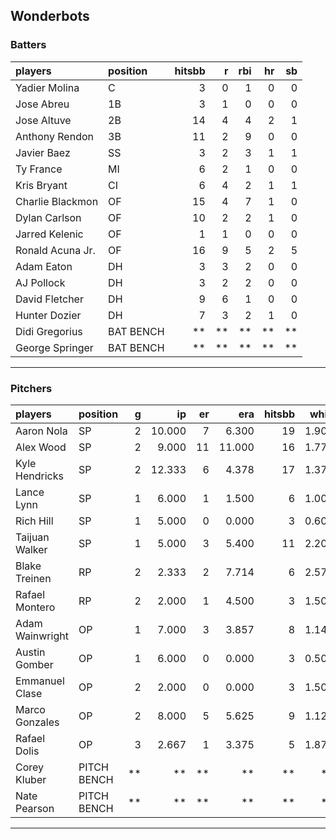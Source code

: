 ## Wonderbots

### Batters

 
|players          |position  | hitsbb|  r| rbi| hr| sb| 
|:----------------|:---------|------:|--:|---:|--:|--:| 
|Yadier Molina    |C         |      3|  0|   1|  0|  0| 
|Jose Abreu       |1B        |      3|  1|   0|  0|  0| 
|Jose Altuve      |2B        |     14|  4|   4|  2|  1| 
|Anthony Rendon   |3B        |     11|  2|   9|  0|  0| 
|Javier Baez      |SS        |      3|  2|   3|  1|  1| 
|Ty France        |MI        |      6|  2|   1|  0|  0| 
|Kris Bryant      |CI        |      6|  4|   2|  1|  1| 
|Charlie Blackmon |OF        |     15|  4|   7|  1|  0| 
|Dylan Carlson    |OF        |     10|  2|   2|  1|  0| 
|Jarred Kelenic   |OF        |      1|  1|   0|  0|  0| 
|Ronald Acuna Jr. |OF        |     16|  9|   5|  2|  5| 
|Adam Eaton       |DH        |      3|  3|   2|  0|  0| 
|AJ Pollock       |DH        |      3|  2|   2|  0|  0| 
|David Fletcher   |DH        |      9|  6|   1|  0|  0| 
|Hunter Dozier    |DH        |      7|  3|   2|  1|  0| 
|Didi Gregorius   |BAT BENCH |     **| **|  **| **| **| 
|George Springer  |BAT BENCH |     **| **|  **| **| **| 

* * *

### Pitchers

 
|players         |position    |  g|     ip| er|    era| hitsbb|  whip| so|  w| sv| 
|:---------------|:-----------|--:|------:|--:|------:|------:|-----:|--:|--:|--:| 
|Aaron Nola      |SP          |  2| 10.000|  7|  6.300|     19| 1.900|  9|  1|  0| 
|Alex Wood       |SP          |  2|  9.000| 11| 11.000|     16| 1.778|  4|  0|  0| 
|Kyle Hendricks  |SP          |  2| 12.333|  6|  4.378|     17| 1.378|  9|  2|  0| 
|Lance Lynn      |SP          |  1|  6.000|  1|  1.500|      6| 1.000|  6|  1|  0| 
|Rich Hill       |SP          |  1|  5.000|  0|  0.000|      3| 0.600|  3|  1|  0| 
|Taijuan Walker  |SP          |  1|  5.000|  3|  5.400|     11| 2.200|  2|  0|  0| 
|Blake Treinen   |RP          |  2|  2.333|  2|  7.714|      6| 2.571|  3|  0|  0| 
|Rafael Montero  |RP          |  2|  2.000|  1|  4.500|      3| 1.500|  2|  0|  0| 
|Adam Wainwright |OP          |  1|  7.000|  3|  3.857|      8| 1.143|  4|  0|  0| 
|Austin Gomber   |OP          |  1|  6.000|  0|  0.000|      3| 0.500|  6|  1|  0| 
|Emmanuel Clase  |OP          |  2|  2.000|  0|  0.000|      3| 1.500|  4|  0|  0| 
|Marco Gonzales  |OP          |  2|  8.000|  5|  5.625|      9| 1.125|  8|  0|  0| 
|Rafael Dolis    |OP          |  3|  2.667|  1|  3.375|      5| 1.875|  6|  0|  0| 
|Corey Kluber    |PITCH BENCH | **|     **| **|     **|     **|    **| **| **| **| 
|Nate Pearson    |PITCH BENCH | **|     **| **|     **|     **|    **| **| **| **| 


* * *



